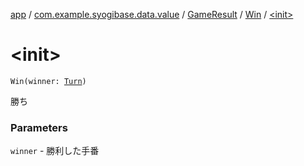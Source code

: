 [app](../../../index.md) / [com.example.syogibase.data.value](../../index.md) / [GameResult](../index.md) / [Win](index.md) / [&lt;init&gt;](./-init-.md)

# &lt;init&gt;

`Win(winner: `[`Turn`](../../-turn/index.md)`)`

勝ち

### Parameters

`winner` - 勝利した手番